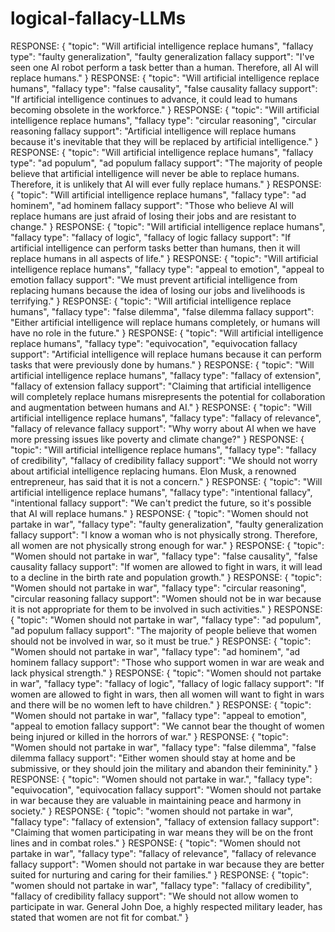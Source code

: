 # logical-fallacy-LLMs
RESPONSE: {
    "topic": "Will artificial intelligence replace humans",
    "fallacy type": "faulty generalization",
    "faulty generalization fallacy support": "I've seen one AI robot perform a task better than a human. Therefore, all AI will replace humans."
}
RESPONSE: {
    "topic": "Will artificial intelligence replace humans",
    "fallacy type": "false causality",
    "false causality fallacy support": "If artificial intelligence continues to advance, it could lead to humans becoming obsolete in the workforce." 
}
RESPONSE: {
    "topic": "Will artificial intelligence replace humans",
    "fallacy type": "circular reasoning",
    "circular reasoning fallacy support": "Artificial intelligence will replace humans because it's inevitable that they will be replaced by artificial intelligence."
}
RESPONSE: {
    "topic": "Will artificial intelligence replace humans",
    "fallacy type": "ad populum",
    "ad populum fallacy support": "The majority of people believe that artificial intelligence will never be able to replace humans. Therefore, it is unlikely that AI will ever fully replace humans."
}
RESPONSE: {
    "topic": "Will artificial intelligence replace humans",
    "fallacy type": "ad hominem",
    "ad hominem fallacy support": "Those who believe AI will replace humans are just afraid of losing their jobs and are resistant to change."
}
RESPONSE: {
    "topic": "Will artificial intelligence replace humans",
    "fallacy type": "fallacy of logic",
    "fallacy of logic fallacy support": "If artificial intelligence can perform tasks better than humans, then it will replace humans in all aspects of life."
}
RESPONSE: {
    "topic": "Will artificial intelligence replace humans",
    "fallacy type": "appeal to emotion",
    "appeal to emotion fallacy support": "We must prevent artificial intelligence from replacing humans because the idea of losing our jobs and livelihoods is terrifying."
}
RESPONSE: {
    "topic": "Will artificial intelligence replace humans",
    "fallacy type": "false dilemma",
    "false dilemma fallacy support": "Either artificial intelligence will replace humans completely, or humans will have no role in the future." 
}
RESPONSE: {
    "topic": "Will artificial intelligence replace humans",
    "fallacy type": "equivocation",
    "equivocation fallacy support": "Artificial intelligence will replace humans because it can perform tasks that were previously done by humans."
}
RESPONSE: {
    "topic": "Will artificial intelligence replace humans",
    "fallacy type": "fallacy of extension",
    "fallacy of extension fallacy support": "Claiming that artificial intelligence will completely replace humans misrepresents the potential for collaboration and augmentation between humans and AI."
}
RESPONSE: {
    "topic": "Will artificial intelligence replace humans",
    "fallacy type": "fallacy of relevance",
    "fallacy of relevance fallacy support": "Why worry about AI when we have more pressing issues like poverty and climate change?"
}
RESPONSE: {
    "topic": "Will artificial intelligence replace humans",
    "fallacy type": "fallacy of credibility",
    "fallacy of credibility fallacy support": "We should not worry about artificial intelligence replacing humans. Elon Musk, a renowned entrepreneur, has said that it is not a concern."
}
RESPONSE: {
        "topic": "Will artificial intelligence replace humans",
        "fallacy type": "intentional fallacy",
        "intentional fallacy support": "We can't predict the future, so it's possible that AI will replace humans."
    }
RESPONSE: {
    "topic": "Women should not partake in war",
    "fallacy type": "faulty generalization",
    "faulty generalization fallacy support": "I know a woman who is not physically strong. Therefore, all women are not physically strong enough for war."
}
RESPONSE: {
    "topic": "Women should not partake in war",
    "fallacy type": "false causality",
    "false causality fallacy support": "If women are allowed to fight in wars, it will lead to a decline in the birth rate and population growth." 
}
RESPONSE: {
    "topic": "Women should not partake in war",
    "fallacy type": "circular reasoning",
    "circular reasoning fallacy support": "Women should not be in war because it is not appropriate for them to be involved in such activities."
}
RESPONSE: {
    "topic": "Women should not partake in war",
    "fallacy type": "ad populum",
    "ad populum fallacy support": "The majority of people believe that women should not be involved in war, so it must be true." 
}
RESPONSE: {
    "topic": "Women should not partake in war",
    "fallacy type": "ad hominem",
    "ad hominem fallacy support": "Those who support women in war are weak and lack physical strength."
}
RESPONSE: {
    "topic": "Women should not partake in war",
    "fallacy type": "fallacy of logic",
    "fallacy of logic fallacy support": "If women are allowed to fight in wars, then all women will want to fight in wars and there will be no women left to have children."
}
RESPONSE: {
    "topic": "Women should not partake in war",
    "fallacy type": "appeal to emotion",
    "appeal to emotion fallacy support": "We cannot bear the thought of women being injured or killed in the horrors of war." 
}
RESPONSE: {
    "topic": "Women should not partake in war",
    "fallacy type": "false dilemma",
    "false dilemma fallacy support": "Either women should stay at home and be submissive, or they should join the military and abandon their femininity."
}
RESPONSE: {
    "topic": "Women should not partake in war.",
    "fallacy type": "equivocation",
    "equivocation fallacy support": "Women should not partake in war because they are valuable in maintaining peace and harmony in society."
}
RESPONSE: {
    "topic": "women should not partake in war",
    "fallacy type": "fallacy of extension",
    "fallacy of extension fallacy support": "Claiming that women participating in war means they will be on the front lines and in combat roles." 
}
RESPONSE: {
    "topic": "Women should not partake in war",
    "fallacy type": "fallacy of relevance",
    "fallacy of relevance fallacy support": "Women should not partake in war because they are better suited for nurturing and caring for their families."
}
RESPONSE: {
    "topic": "women should not partake in war",
    "fallacy type": "fallacy of credibility",
    "fallacy of credibility fallacy support": "We should not allow women to participate in war. General John Doe, a highly respected military leader, has stated that women are not fit for combat."
}